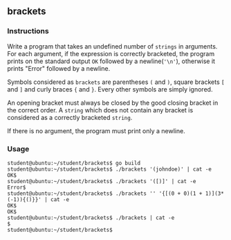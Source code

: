 ## brackets

### Instructions

Write a program that takes an undefined number of `strings` in arguments. For each
argument, if the expression is correctly bracketed, the program prints on the standard output `OK` followed by a newline(`'\n'`), otherwise it prints "Error" followed by
a newline.

Symbols considered as `brackets` are parentheses `(` and `)`, square brackets `[`
and `]` and curly braces `{` and `}`. Every other symbols are simply ignored.

An opening bracket must always be closed by the good closing bracket in the
correct order. A `string` which does not contain any bracket is considered as a
correctly bracketed `string`.

If there is no argument, the program must print only a newline.

### Usage

```console
student@ubuntu:~/student/brackets$ go build
student@ubuntu:~/student/brackets$ ./brackets '(johndoe)' | cat -e
OK$
student@ubuntu:~/student/brackets$ ./brackets '([)]' | cat -e
Error$
student@ubuntu:~/student/brackets$ ./brackets '' '{[(0 + 0)(1 + 1)](3*(-1)){()}}' | cat -e
OK$
OK$
student@ubuntu:~/student/brackets$ ./brackets | cat -e
$
student@ubuntu:~/student/brackets$

```
